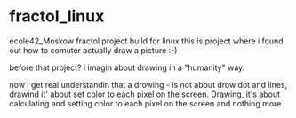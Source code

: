 # fractol_linux
ecole42_Moskow fractol project build for linux
this is project where i found out how to comuter actually draw a picture :-)

before that project? i imagin about drawing in a "humanity" way.

now i get real understandin that a drowing - is not about drow dot and lines, 
drawind it' about set color to each pixel on the screen. 
Drawing, it's about calculating and setting color to each pixel on the screen and nothing more. 
